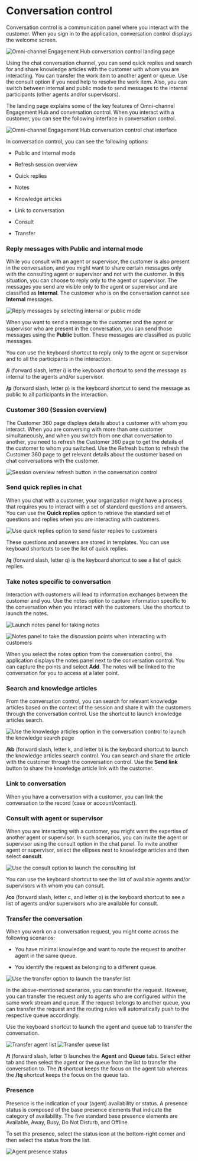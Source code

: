 # Conversation control

Conversation control is a communication panel where you interact with the customer. When you sign in to the application, conversation control displays the welcome screen.

![Omni-channel Engagement Hub conversation control landing page](../../media/csh-conversation-control-landing-page.png "Omni-channel Engagement Hub conversation control landing page")  

Using the chat conversation channel, you can send quick replies and search for and share knowledge articles with the customer with whom you are interacting. You can transfer the work item to another agent or queue. Use the consult option if you need help to resolve the work item. Also, you can switch between internal and public mode to send messages to the internal participants (other agents and/or supervisors).

The landing page explains some of the key features of Omni-channel Engagement Hub and conversation control. When you interact with a customer, you can see the following interface in conversation control.

![Omni-channel Engagement Hub conversation control chat interface](../../media/csh-conversation-control-chat-interface.png "Omni-channel Engagement Hub conversation control chat interface")  

In conversation control, you can see the following options:

 - Public and internal mode

 - Refresh session overview

 - Quick replies

 - Notes

 - Knowledge articles

 - Link to conversation

 - Consult

 - Transfer

### Reply messages with Public and internal mode

While you consult with an agent or supervisor, the customer is also present in the conversation, and you might want to share certain messages only with the consulting agent or supervisor and not with the customer. In this situation, you can choose to reply only to the agent or supervisor. The messages you send are visible only to the agent or supervisor and are classified as **Internal**. The customer who is on the conversation cannot see **Internal** messages.

![Reply messages by selecting internal or public mode](../../media/csh-cc-public-internal-modes.png "Reply messages by selecting internal or public mode")

When you want to send a message to the customer and the agent or supervisor who are present in the conversation, you can send those messages using the **Public** button. These messages are classified as public messages.

You can use the keyboard shortcut to reply only to the agent or supervisor and to all the participants in the interaction.

**/i** (forward slash, letter i) is the keyboard shortcut to send the message as internal to the agents and/or supervisor.

**/p** (forward slash, letter p) is the keyboard shortcut to send the message as public to all participants in the interaction.

### Customer 360 (Session overview)

The Customer 360 page displays details about a customer with whom you interact. When you are conversing with more than one customer simultaneously, and when you switch from one chat conversation to another, you need to refresh the Customer 360 page to get the details of the customer to whom you switched. Use the Refresh button to refresh the Customer 360 page to get relevant details about the customer based on chat conversations with the customer.

![Session overview refresh button in the conversation control](../../media/csh-cc-options-refresh-session-overview-customer360.png "Session overview refresh button in the conversation control")

### Send quick replies in chat

When you chat with a customer, your organization might have a process that requires you to interact with a set of standard questions and answers. You can use the **Quick replies** option to retrieve the standard set of questions and replies when you are interacting with customers.

![Use quick replies option to send faster replies to customers](../../media/csh-send-quick-replies-chat.png "Use quick replies option to send faster replies to customers")  

These questions and answers are stored in templates. You can use keyboard shortcuts to see the list of quick replies.

**/q** (forward slash, letter q) is the keyboard shortcut to see a list of quick replies.

### Take notes specific to conversation

Interaction with customers will lead to information exchanges between the customer and you. Use the notes option to capture information specific to the conversation when you interact with the customers. Use the shortcut to launch the notes.

![Launch notes panel for taking notes](../../media/csh-cc-option-notes.png "Launch notes panel for taking notes")  

![Notes panel to take the discussion points when interacting with customers](../../media/csh-cc-notes.png "Notes panel to take the discussion points when interacting with customers")  

When you select the notes option from the conversation control, the application displays the notes panel next to the conversation control. You can capture the points and select **Add**. The notes will be linked to the conversation for you to access at a later point.

### Search and knowledge articles

From the conversation control, you can search for relevant knowledge articles based on the context of the session and share it with the customers through the conversation control. Use the shortcut to launch knowledge articles search.

![Use the knowledge articles option in the conversation control to launch the knowledge search page](../../media/csh-cc-options-knowledge-articles.png "Use the knowledge articles option in the conversation control to launch the knowledge search page")  

**/kb** (forward slash, letter k, and letter b) is the keyboard shortcut to launch the knowledge articles search control. You can search and share the article with the customer through the conversation control. Use the **Send link** button to share the knowledge article link with the customer.

### Link to conversation

When you have a conversation with a customer, you can link the conversation to the record (case or account/contact).

### Consult with agent or supervisor

When you are interacting with a customer, you might want the expertise of another agent or supervisor. In such scenarios, you can invite the agent or supervisor using the consult option in the chat panel. To invite another agent or supervisor, select the ellipses next to knowledge articles and then select **consult**.

![Use the consult option to launch the consulting list](../../media/csh-cc-options-elippsis-consult.png "Use the consult option to launch the consulting list")  

You can use the keyboard shortcut to see the list of available agents and/or supervisors with whom you can consult.

**/co** (forward slash, letter c, and letter o) is the keyboard shortcut to see a list of agents and/or supervisors who are available for consult.

### Transfer the conversation

When you work on a conversation request, you might come across the following scenarios:

-   You have minimal knowledge and want to route the request to another agent in the same queue.

-   You identify the request as belonging to a different queue.

![Use the transfer option to launch the transfer list](../../media/csh-cc-options-elippsis-tansfer.png "Use the transfer option to launch the transfer list")

In the above-mentioned scenarios, you can transfer the request. However, you can transfer the request only to agents who are configured within the same work stream and queue. If the request belongs to another queue, you can transfer the request and the routing rules will automatically push to the respective queue accordingly.

Use the keyboard shortcut to launch the agent and queue tab to transfer the conversation.

![Transfer agent list](../../media/csh-cc-transfer-agent-list.png "transfer agent list") ![Transfer queue list](../../media/csh-cc-transfer-queue-list.png "Transfer queue list")  

**/t** (forward slash, letter t) launches the **Agent** and **Queue** tabs. Select either tab and then select the agent or the queue from the list to transfer the conversation to. The **/t** shortcut keeps the focus on the agent tab whereas the **/tq** shortcut keeps the focus on the queue tab.

### Presence

Presence is the indication of your (agent) availability or status. A presence status is composed of the base presence elements that indicate the category of availability. The five standard base presence elements are Available, Away, Busy, Do Not Disturb, and Offline.

To set the presence, select the status icon at the bottom-right corner and then select the status from the list.

![Agent presence status](../../media/csh-oc-presence.png "Agent presence status")

